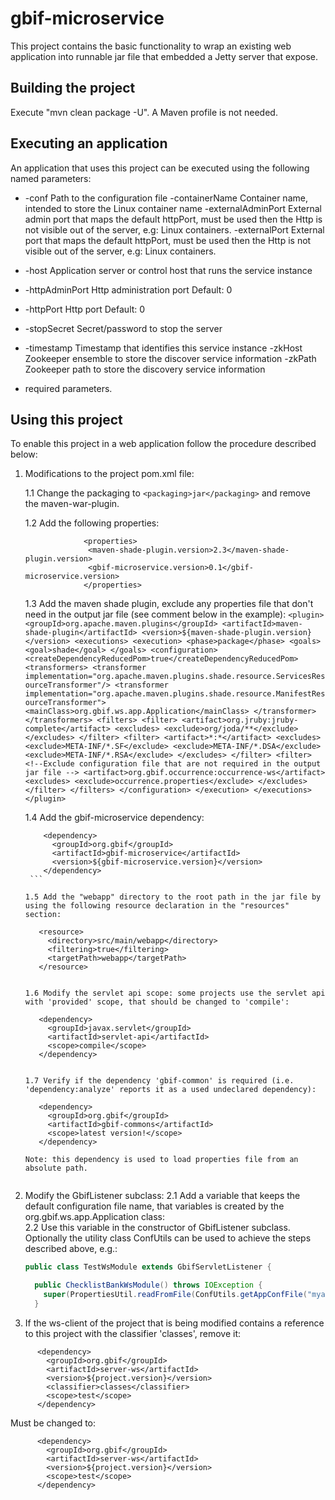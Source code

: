 # gbif-microservice


This project contains the basic functionality to wrap an existing web application into runnable jar file that embedded
a Jetty server that expose.

## Building the project

Execute "mvn clean package -U". A Maven profile is not needed.

## Executing an application
An application that uses this project can be executed using the following named parameters:
  * -conf
       Path to the configuration file
    -containerName
       Container name, intended to store the Linux container name
    -externalAdminPort
       External admin port that maps the default httpPort, must be used then the
       Http is not visible out of the server, e.g: Linux containers.
    -externalPort
       External port that maps the default httpPort, must be used then the Http
       is not visible out of the server, e.g: Linux containers.
  * -host
       Application server or control host that runs the service instance
  * -httpAdminPort
       Http administration port
       Default: 0
  * -httpPort
       Http port
       Default: 0
  * -stopSecret
       Secret/password to stop the server
  * -timestamp
       Timestamp that identifies this service instance
    -zkHost
       Zookeeper ensemble to store the discover service information
    -zkPath
       Zookeeper path to store the discovery service information

* required parameters.

## Using this project
To enable this project in a web application follow the procedure described below:
 
1. Modifications to the project pom.xml file:

     1.1 Change the packaging to `<packaging>jar</packaging>`  and remove the maven-war-plugin.
     
     1.2 Add the following properties:
      ```
                   <properties>
                    <maven-shade-plugin.version>2.3</maven-shade-plugin.version>
                    <gbif-microservice.version>0.1</gbif-microservice.version>
                   </properties>
      ```
      
     1.3 Add the maven shade plugin, exclude any properties file that don't need in the output jar file (see comment below in the example):
       ```
         <plugin>
           <groupId>org.apache.maven.plugins</groupId>
           <artifactId>maven-shade-plugin</artifactId>
           <version>${maven-shade-plugin.version}</version>
           <executions>
             <execution>
               <phase>package</phase>
               <goals>
                 <goal>shade</goal>
               </goals>
               <configuration>
                 <createDependencyReducedPom>true</createDependencyReducedPom>
                 <transformers>
                   <transformer
                     implementation="org.apache.maven.plugins.shade.resource.ServicesResourceTransformer"/>
                   <transformer
                     implementation="org.apache.maven.plugins.shade.resource.ManifestResourceTransformer">
                     <mainClass>org.gbif.ws.app.Application</mainClass>
                   </transformer>
                 </transformers>
                 <filters>
                   <filter>
                     <artifact>org.jruby:jruby-complete</artifact>
                     <excludes>
                       <exclude>org/joda/**</exclude>
                     </excludes>
                   </filter>
                   <filter>
                     <artifact>*:*</artifact>
                     <excludes>
                       <exclude>META-INF/*.SF</exclude>
                       <exclude>META-INF/*.DSA</exclude>
                       <exclude>META-INF/*.RSA</exclude>
                     </excludes>
                   </filter>
                   <filter>
                     <!--Exclude configuration file that are not required in the output jar file -->
                     <artifact>org.gbif.occurrence:occurrence-ws</artifact>
                     <excludes>
                       <exclude>occurrence.properties</exclude>
                     </excludes>
                   </filter>
                 </filters>
               </configuration>
             </execution>
           </executions>
         </plugin>
       ```
        
      1.4 Add the gbif-microservice dependency:
      ```
          <dependency>
            <groupId>org.gbif</groupId>
            <artifactId>gbif-microservice</artifactId>
            <version>${gbif-microservice.version}</version>
          </dependency>
       ```
        
      1.5 Add the "webapp" directory to the root path in the jar file by using the following resource declaration in the "resources" section:
      ```
          <resource>
            <directory>src/main/webapp</directory>
            <filtering>true</filtering>
            <targetPath>webapp</targetPath>
          </resource>
      ```
      
      1.6 Modify the servlet api scope: some projects use the servlet api with 'provided' scope, that should be changed to 'compile':
      ```
          <dependency>
            <groupId>javax.servlet</groupId>
            <artifactId>servlet-api</artifactId>
            <scope>compile</scope>
          </dependency>
      ```
      
      1.7 Verify if the dependency 'gbif-common' is required (i.e. 'dependency:analyze' reports it as a used undeclared dependency):
      ```
          <dependency>
            <groupId>org.gbif</groupId>
            <artifactId>gbif-commons</artifactId>
            <scope>latest version!</scope>
          </dependency>
      ```
      Note: this dependency is used to load properties file from an absolute path.
         
2. Modify the GbifListener subclass:
    2.1 Add a variable that keeps the default configuration file name, that variables is created by the org.gbif.ws.app.Application class:       
    2.2 Use this variable in the constructor of GbifListener subclass.
    Optionally the utility class ConfUtils can be used to achieve the steps described above, e.g.:
    ```java 
    public class TestWsModule extends GbifServletListener {
    
      public ChecklistBankWsModule() throws IOException {
        super(PropertiesUtil.readFromFile(ConfUtils.getAppConfFile("myapp.properties")), "org.gbif.ws", ...);
      }
    ```

3. If the ws-client of the project that is being modified contains a reference to this project with the classifier 'classes', remove it:
```
      <dependency>
        <groupId>org.gbif</groupId>
        <artifactId>server-ws</artifactId>
        <version>${project.version}</version>
        <classifier>classes</classifier>
        <scope>test</scope>
      </dependency>
 ```
  
   Must be changed to:
      
```
      <dependency>
        <groupId>org.gbif</groupId>
        <artifactId>server-ws</artifactId>
        <version>${project.version}</version>
        <scope>test</scope>
      </dependency>
 ```
